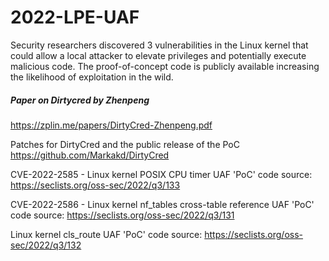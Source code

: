 # 2022-LPE-UAF
Security researchers discovered 3 vulnerabilities in the Linux kernel that could allow a local attacker to elevate privileges and potentially execute malicious code. The proof-of-concept code is publicly available increasing the likelihood of exploitation in the wild. 

##### Paper on Dirtycred by Zhenpeng
https://zplin.me/papers/DirtyCred-Zhenpeng.pdf

Patches for DirtyCred and the public release of the PoC https://github.com/Markakd/DirtyCred

CVE-2022-2585 - Linux kernel POSIX CPU timer UAF 'PoC' code source:
https://seclists.org/oss-sec/2022/q3/133

CVE-2022-2586 - Linux kernel nf_tables cross-table reference UAF 'PoC' code source:
https://seclists.org/oss-sec/2022/q3/131

Linux kernel cls_route UAF 'PoC' code source:
https://seclists.org/oss-sec/2022/q3/132
